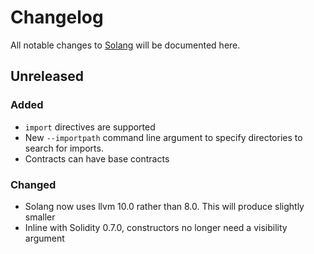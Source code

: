 # Changelog
All notable changes to [Solang](https://github.com/hyperledger-labs/solang/)
will be documented here.

## Unreleased

### Added
 - `import` directives are supported
 - New `--importpath` command line argument to specify directories to search
   for imports.
 - Contracts can have base contracts

### Changed
 - Solang now uses llvm 10.0 rather than 8.0. This will produce slightly smaller 
 - Inline with Solidity 0.7.0, constructors no longer need a visibility argument
